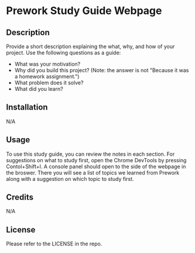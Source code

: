 # Prework Study Guide Webpage

## Description

Provide a short description explaining the what, why, and how of your project. Use the following questions as a guide:

- What was your motivation?
- Why did you build this project? (Note: the answer is not "Because it was a homework assignment.")
- What problem does it solve?
- What did you learn?

## Installation

N/A

## Usage

To use this study guide, you can review the notes in each section. For suggestions on what to study first, open the Chrome DevTools by pressing Contol+Shift+I. A console panel should open to the side of the webpage in the broswer. There you will see a list of topics we learned from Prework along with a suggestion on which topic to study first.

## Credits

N/A

## License

Please refer to the LICENSE in the repo.